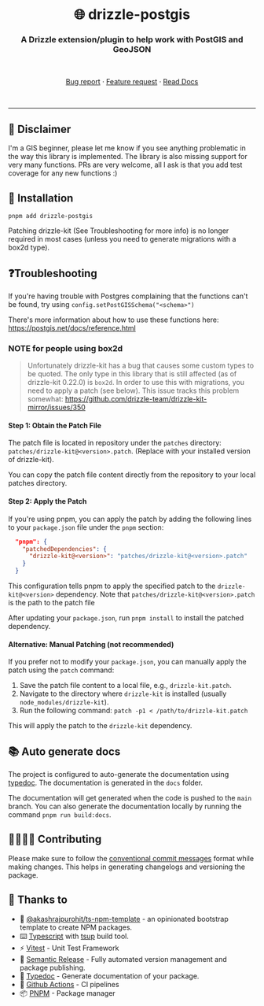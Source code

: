 <h1 align="center" style="border-bottom: none;">🌐 drizzle-postgis</h1>
<h3 align="center">A Drizzle extension/plugin to help work with PostGIS and GeoJSON</h3>
<br />
  <p align="center">
    <a href="https://github.com/schmavery/drizzle-postgis/issues/new">Bug report</a>
    ·
    <a href="https://github.com/schmavery/drizzle-postgis/issues/new">Feature request</a>
    ·
    <a href="https://schmavery.github.io/drizzle-postgis">Read Docs</a>
  </p>
</p>
<br />
<hr />

## 🚸 Disclaimer

I'm a GIS beginner, please let me know if you see anything problematic in the way this library is implemented.
The library is also missing support for very many functions. PRs are very welcome, all I ask is that you add test coverage for any new functions :)

## 🎉 Installation

`pnpm add drizzle-postgis`

Patching drizzle-kit (See Troubleshooting for more info) is no longer required in most cases (unless you need to generate migrations with a box2d type).

## ❓Troubleshooting

If you're having trouble with Postgres complaining that the functions can't be found, try using `config.setPostGISSchema("<schema>")`

There's more information about how to use these functions here: https://postgis.net/docs/reference.html

### NOTE for people using box2d

> Unfortunately drizzle-kit has a bug that causes some custom types to be quoted. The only type in this library that is still affected (as of drizzle-kit 0.22.0) is `box2d`.
> In order to use this with migrations, you need to apply a patch (see below).
> This issue tracks this problem somewhat: https://github.com/drizzle-team/drizzle-kit-mirror/issues/350

#### Step 1: Obtain the Patch File

The patch file is located in repository under the `patches` directory: `patches/drizzle-kit@<version>.patch`. (Replace <version> with your installed version of drizzle-kit).

You can copy the patch file content directly from the repository to your local patches directory.

#### Step 2: Apply the Patch

If you're using pnpm, you can apply the patch by adding the following lines to your `package.json` file under the `pnpm` section:

```json
  "pnpm": {
    "patchedDependencies": {
      "drizzle-kit@<version>": "patches/drizzle-kit@<version>.patch"
    }
  }
```

This configuration tells pnpm to apply the specified patch to the `drizzle-kit@<version>` dependency.
Note that `patches/drizzle-kit@<version>.patch` is the path to the patch file

After updating your `package.json`, run `pnpm install` to install the patched dependency.

#### Alternative: Manual Patching (not recommended)

If you prefer not to modify your `package.json`, you can manually apply the patch using the `patch` command:

1. Save the patch file content to a local file, e.g., `drizzle-kit.patch`.
2. Navigate to the directory where `drizzle-kit` is installed (usually `node_modules/drizzle-kit`).
3. Run the following command: `patch -p1 < /path/to/drizzle-kit.patch`

This will apply the patch to the `drizzle-kit` dependency.

## 📚 Auto generate docs

The project is configured to auto-generate the documentation using [typedoc](https://typedoc.org/). The documentation is generated in the `docs` folder.

The documentation will get generated when the code is pushed to the `main` branch. You can also generate the documentation locally by running the command `pnpm run build:docs`.

## 🫱🏻‍🫲🏼 Contributing

Please make sure to follow the [conventional commit messages](https://www.conventionalcommits.org/en/v1.0.0/) format while making changes. This helps in generating changelogs and versioning the package.

## 🙏 Thanks to

- 🚧 [@akashrajpurohit/ts-npm-template](https://akashrajpurohit.com/blog/building-and-publishing-typescript-npm-packages-a-stepbystep-guide/?ref=ts-npm-template-readme) - an opinionated bootstrap template to create NPM packages.
- ⌨️ [Typescript](https://www.typescriptlang.org/) with [tsup](https://tsup.egoist.dev/) build tool.
- ⚡️ [Vitest](https://vitest.dev/) - Unit Test Framework
- 🚀 [Semantic Release](https://semantic-release.gitbook.io/semantic-release/) - Fully automated version management and package publishing.
- 📖 [Typedoc](https://typedoc.org/) - Generate documentation of your package.
- 🔀 [Github Actions](https://github.com/features/actions) - CI pipelines
- 📦 [PNPM](https://pnpm.io/) - Package manager
